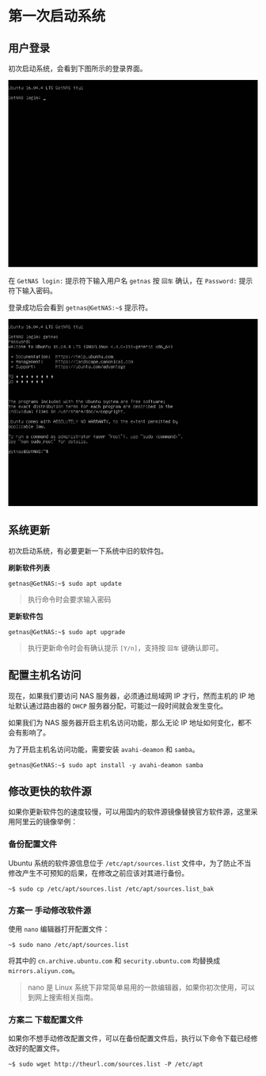 # 第一次启动系统

## 用户登录

初次启动系统，会看到下图所示的登录界面。

![](img/os_1.png)

在 `GetNAS login:` 提示符下输入用户名 `getnas` 按 `回车` 确认，在 `Password:` 提示符下输入密码。

登录成功后会看到 `getnas@GetNAS:~$` 提示符。

![](img/os_2.png)

## 系统更新

初次启动系统，有必要更新一下系统中旧的软件包。

**刷新软件列表**
```shell
getnas@GetNAS:~$ sudo apt update
```
> 执行命令时会要求输入密码

**更新软件包**
```shell
getnas@GetNAS:~$ sudo apt upgrade
```

> 执行更新命令时会有确认提示 `[Y/n]`，支持按 `回车` 键确认即可。

## 配置主机名访问

现在，如果我们要访问 NAS 服务器，必须通过局域网 IP 才行，然而主机的 IP 地址默认通过路由器的 `DHCP` 服务器分配，可能过一段时间就会发生变化。

如果我们为 NAS 服务器开启主机名访问功能，那么无论 IP 地址如何变化，都不会有影响了。

为了开启主机名访问功能，需要安装 `avahi-deamon` 和 `samba`。

```shell
getnas@GetNAS:~$ sudo apt install -y avahi-deamon samba
```

## 修改更快的软件源

如果你更新软件包的速度较慢，可以用国内的软件源镜像替换官方软件源，这里采用阿里云的镜像举例：

### 备份配置文件

Ubuntu 系统的软件源信息位于 `/etc/apt/sources.list` 文件中，为了防止不当修改产生不可预知的后果，在修改之前应该对其进行备份。

```shell
~$ sudo cp /etc/apt/sources.list /etc/apt/sources.list_bak
```

### 方案一 手动修改软件源

使用 `nano` 编辑器打开配置文件：

```shell
~$ sudo nano /etc/apt/sources.list
```

将其中的 `cn.archive.ubuntu.com` 和 `security.ubuntu.com` 均替换成 `mirrors.aliyun.com`。

> nano 是 Linux 系统下非常简单易用的一款编辑器，如果你初次使用，可以到网上搜索相关指南。

### 方案二 下载配置文件

如果你不想手动修改配置文件，可以在备份配置文件后，执行以下命令下载已经修改好的配置文件。

```shell
~$ sudo wget http://theurl.com/sources.list -P /etc/apt
```
